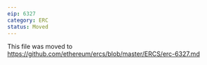 ```yaml
---
eip: 6327
category: ERC
status: Moved
---
```


This file was moved to https://github.com/ethereum/ercs/blob/master/ERCS/erc-6327.md

